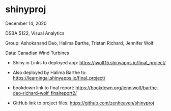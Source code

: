 # shinyproj
December 14, 2020

DSBA 5122, Visual Analytics

Group: Ashokanand Deo, Halima Barthe, Tristan Richard, Jennifer Wolf

Data: Canadian Wind Turbines


- Shiny.io Links to deployed app:
https://jwolf15.shinyapps.io/final_project/ 

- Also deployed by Halima Barthe to:
https://learningai.shinyapps.io/final_project/

- bookdown link to final report:
https://bookdown.org/jenniwolf/barthe-deo-richard-wolf_finalreport2/

- GitHub link to project files:
https://github.com/zenheaven/shinyproj


